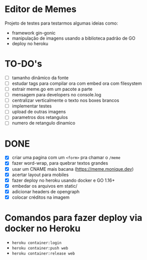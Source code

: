 # Editor de Memes

Projeto de testes para testarmos algumas ideias como:

- framework gin-gonic
- manipulação de imagens usando a biblioteca padrão de GO
- deploy no heroku

# TO-DO's

* [ ] tamanho dinâmico da fonte 
* [ ] estudar tags para compilar ora com embed ora com filesystem
* [ ] extrair meme.go em um pacote a parte
* [ ] mensagem para developers no console.log
* [ ] centralizar verticalmente o texto nos boxes brancos
* [ ] implementar testes
* [ ] upload de outras imagens
* [ ] parametros dos retangulos
* [ ] numero de retangulo dinamico

# DONE

* [x] criar uma pagina com um `<form>` pra chamar o `/meme`
* [x] fazer word-wrap, para quebrar textos grandes
* [x] usar um CNAME mais bacana (https://meme.monique.dev)
* [x] acertar layout para mobiles
* [x] fazer deploy no heroku usando docker e GO 1.16+
* [x] embedar os arquivos em static/
* [x] adicionar headers de opengraph
* [x] colocar créditos na imagem

# Comandos para fazer deploy via docker no Heroku

* `heroku container:login`
* `heroku container:push web`
* `heroku container:release web`

